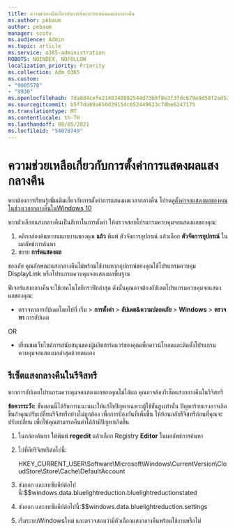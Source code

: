 ```yaml
---
title: ความช่วยเหลือเกี่ยวกับการตั้งค่าการแสดงผลแสงกลางคืน
ms.author: pebaum
author: pebaum
manager: scotv
ms.audience: Admin
ms.topic: article
ms.service: o365-administration
ROBOTS: NOINDEX, NOFOLLOW
localization_priority: Priority
ms.collection: Adm_O365
ms.custom:
- "9005578"
- "9930"
ms.openlocfilehash: 7da8d4cefe2140340892544d73b9f8e3f3fdc679e9d58f2ad5ac12bf30830c5c
ms.sourcegitcommit: b5f7da89a650d2915dc652449623c78be6247175
ms.translationtype: MT
ms.contentlocale: th-TH
ms.lasthandoff: 08/05/2021
ms.locfileid: "54078749"
---
```

# <a name="help-with-the-night-light-display-setting"></a>ความช่วยเหลือเกี่ยวกับการตั้งค่าการแสดงผลแสงกลางคืน

หากต้องการเรียนรู้เพิ่มเติมเกี่ยวกับการตั้งค่าการแสดงผลเวลากลางคืน โปรดดู[ตั้งค่าจอแสดงผลของคุณในช่วงเวลากลางคืนในWindows 10](https://support.microsoft.com/windows/set-your-display-for-night-time-in-windows-10-18fe903a-e0a1-8326-4c68-fd23d7aaf136)

หากตัวเลือกแสงกลางคืนเป็นสีเทาในการตั้งค่า ให้ตรวจสอบโปรแกรมควบคุมจอแสดงผลของคุณ: 

1. คลิกกล่องค้นหาบนแถบงานของคุณ **แล้ว** พิมพ์ ตัวจัดการอุปกรณ์ แล้วเลือก **ตัวจัดการอุปกรณ์** ในผลลัพธ์การค้นหา
1. ขยาย **การ์ดแสดงผล** 

ขออภัย คุณลักษณะแสงกลางคืนไม่พร้อมใช้งานหากอุปกรณ์ของคุณใช้โปรแกรมควบคุม DisplayLink หรือโปรแกรมควบคุมจอแสดงผลพื้นฐาน

ฟีเจอร์แสงกลางคืนจะใช้เทคโนโลยีกราฟิกล่าสุด ดังนั้นคุณอาจต้องอัปเดตโปรแกรมควบคุมจอแสดงผลของคุณ:  

- ตรวจหาการอัปเดตโดยไปที่ เริ่ม  >  **การตั้งค่า**  >  **อัปเดต&ความปลอดภัย**  >  **Windows**  >  **ตรวจหา** การอัปเดต  

OR

- เยี่ยมชมเว็บไซต์การสนับสนุนของผู้ผลิตฮาร์ดแวร์ของคุณเพื่อดาวน์โหลดและติดตั้งโปรแกรมควบคุมจอแสดงผลล่าสุดด้วยตนเอง

## <a name="reset-night-light-in-the-registry"></a>รีเซ็ตแสงกลางคืนในรีจิสทรี

หากการอัปเดตโปรแกรมควบคุมจอแสดงผลของคุณไม่ได้ผล คุณอาจต้องรีเซ็ตแสงกลางคืนในรีจิสทรี  

**ข้อควรระวัง:** ขั้นตอนนี้ได้รับการแนะนนะให้แก้ไขปัญหาเฉพาะผู้ใช้ขั้นสูงเท่านั้น ปัญหาร้ายแรงอาจเกิดขึ้นถ้าคุณปรับเปลี่ยนรีจิสทรีอย่างไม่ถูกต้อง เพื่อการป้องกันที่เพิ่มขึ้น ให้ย้อนกลับรีจิสทรีก่อนที่คุณจะปรับเปลี่ยน เพื่อให้คุณสามารถคืนค่าได้ถ้ามีปัญหาเกิดขึ้น

1. ในกล่องค้นหา ให้พิมพ์ **regedit** แล้วเลือก Registry **Editor** ในผลลัพธ์การค้นหา

1. ไปที่คีย์รีจิสทรีต่อไปนี้: 

    HKEY_CURRENT_USER\Software\Microsoft\Windows\CurrentVersion\CloudStore\Store\Cache\DefaultAccount

1. ส่งออก และลบซับคีย์ต่อไปนี้:$$windows.data.bluelightreduction.bluelightreductionstated

1. ส่งออก และลบซับคีย์ต่อไปนี้:$$windows.data.bluelightreduction.settings

1. เริ่มระบบWindowsใหม่ และตรวจสอบว่ามีตัวเลือกแสงกลางคืนพร้อมใช้งานหรือไม่


